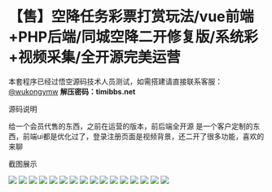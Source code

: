# 【售】空降任务彩票打赏玩法/vue前端+PHP后端/同城空降二开修复版/系统彩+视频采集/全开源完美运营

本套程序已经过悟空源码技术人员测试，如需搭建请直接联系客服：[@wukongymw](http://t.me/wukongymw)
**解压密码：timibbs.net**

源码说明

给一个会员代售的东西，之前在运营的版本，前后端全开源
是一个客户定制的东西，前端ui都是优化过了，登录注册页面是视频背景，还二开了很多功能，喜欢的来聊

截图展示

[![](https://wukongymw.com/wp-content/uploads/2024/01/1704415815-24e1f01a863d2e1.png)](https://wukongymw.com/wp-content/uploads/2024/01/1704415815-24e1f01a863d2e1.png)
[![](https://wukongymw.com/wp-content/uploads/2024/01/1704415817-9c557348f7ccc40.png)](https://wukongymw.com/wp-content/uploads/2024/01/1704415817-9c557348f7ccc40.png)
[![](https://wukongymw.com/wp-content/uploads/2024/01/1704415818-5ee3e775da8fc2d.png)](https://wukongymw.com/wp-content/uploads/2024/01/1704415818-5ee3e775da8fc2d.png)
[![](https://wukongymw.com/wp-content/uploads/2024/01/1704415819-1df52594f508f3a.png)](https://wukongymw.com/wp-content/uploads/2024/01/1704415819-1df52594f508f3a.png)
[![](https://wukongymw.com/wp-content/uploads/2024/01/1704415820-a583030c930064c.png)](https://wukongymw.com/wp-content/uploads/2024/01/1704415820-a583030c930064c.png)
[![](https://wukongymw.com/wp-content/uploads/2024/01/1704415820-bf6a6aeb4eb3505.png)](https://wukongymw.com/wp-content/uploads/2024/01/1704415820-bf6a6aeb4eb3505.png)
[![](https://wukongymw.com/wp-content/uploads/2024/01/1704415821-7abedff7a57585c.png)](https://wukongymw.com/wp-content/uploads/2024/01/1704415821-7abedff7a57585c.png)
[![](https://wukongymw.com/wp-content/uploads/2024/01/1704415821-5870b23d1989214.png)](https://wukongymw.com/wp-content/uploads/2024/01/1704415821-5870b23d1989214.png)
[![](https://wukongymw.com/wp-content/uploads/2024/01/1704415821-919acfa14d42ec6.png)](https://wukongymw.com/wp-content/uploads/2024/01/1704415821-919acfa14d42ec6.png)
[![](https://wukongymw.com/wp-content/uploads/2024/01/1704415822-7c2a4bbee1a52a5.png)](https://wukongymw.com/wp-content/uploads/2024/01/1704415822-7c2a4bbee1a52a5.png)
[![](https://wukongymw.com/wp-content/uploads/2024/01/1704415822-c359e4010688434.png)](https://wukongymw.com/wp-content/uploads/2024/01/1704415822-c359e4010688434.png)
[![](https://wukongymw.com/wp-content/uploads/2024/01/1704415822-0fe82d7c7bc6720.png)](https://wukongymw.com/wp-content/uploads/2024/01/1704415822-0fe82d7c7bc6720.png)
[![](https://wukongymw.com/wp-content/uploads/2024/01/1704415823-507e3f5e3a7d5e4.png)](https://wukongymw.com/wp-content/uploads/2024/01/1704415823-507e3f5e3a7d5e4.png)
[![](https://wukongymw.com/wp-content/uploads/2024/01/1704415824-0b88f7d52a94a87.png)](https://wukongymw.com/wp-content/uploads/2024/01/1704415824-0b88f7d52a94a87.png)
[![](https://wukongymw.com/wp-content/uploads/2024/01/1704415824-e2d12069ad689b8.png)](https://wukongymw.com/wp-content/uploads/2024/01/1704415824-e2d12069ad689b8.png)
[![](https://wukongymw.com/wp-content/uploads/2024/01/1704415824-1fff6141c68737c.png)](https://wukongymw.com/wp-content/uploads/2024/01/1704415824-1fff6141c68737c.png)